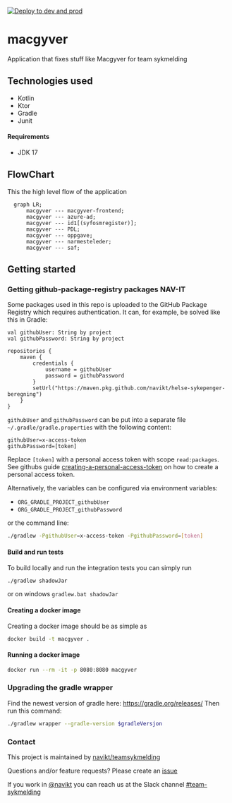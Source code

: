 [![Deploy to dev and prod](https://github.com/navikt/macgyver/actions/workflows/deploy.yml/badge.svg?branch=main)](https://github.com/navikt/macgyver/actions/workflows/deploy.yml)

# macgyver

Application that fixes stuff like Macgyver for team sykmelding

## Technologies used

* Kotlin
* Ktor
* Gradle
* Junit

#### Requirements

* JDK 17

## FlowChart
This the high level flow of the application

```mermaid
  graph LR;
      macgyver --- macgyver-frontend;
      macgyver --- azure-ad;
      macgyver --- id1[(syfosmregister)];
      macgyver --- PDL;
      macgyver --- oppgave;
      macgyver --- narmesteleder;
      macgyver --- saf;
```

## Getting started

### Getting github-package-registry packages NAV-IT

Some packages used in this repo is uploaded to the GitHub Package Registry which requires authentication. It can, for
example, be solved like this in Gradle:

```
val githubUser: String by project
val githubPassword: String by project

repositories {
    maven {
        credentials {
            username = githubUser
            password = githubPassword
        }
        setUrl("https://maven.pkg.github.com/navikt/helse-sykepenger-beregning")
    }
}
```

`githubUser` and `githubPassword` can be put into a separate file `~/.gradle/gradle.properties` with the following
content:

```                                                     
githubUser=x-access-token
githubPassword=[token]
```

Replace `[token]` with a personal access token with scope `read:packages`.
See githubs guide [creating-a-personal-access-token](https://docs.github.com/en/authentication/keeping-your-account-and-data-secure/creating-a-personal-access-token) on
how to create a personal access token.

Alternatively, the variables can be configured via environment variables:

* `ORG_GRADLE_PROJECT_githubUser`
* `ORG_GRADLE_PROJECT_githubPassword`

or the command line:

``` bash
./gradlew -PgithubUser=x-access-token -PgithubPassword=[token]
```

#### Build and run tests

To build locally and run the integration tests you can simply run
``` bash
./gradlew shadowJar
```
or on windows
`gradlew.bat shadowJar`

#### Creating a docker image

Creating a docker image should be as simple as
``` bash
docker build -t macgyver .
```

#### Running a docker image

``` bash 
docker run --rm -it -p 8080:8080 macgyver
```

### Upgrading the gradle wrapper

Find the newest version of gradle here: https://gradle.org/releases/ Then run this command:

``` bash 
./gradlew wrapper --gradle-version $gradleVersjon
```

### Contact

This project is maintained by [navikt/teamsykmelding](CODEOWNERS)

Questions and/or feature requests? Please create an
[issue](https://github.com/navikt/macgyver/issues)

If you work in [@navikt](https://github.com/navikt) you can reach us at the Slack
channel [#team-sykmelding](https://nav-it.slack.com/archives/CMA3XV997)

